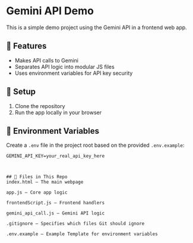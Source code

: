 # Gemini API Demo

This is a simple demo project using the Gemini API in a frontend web app.

## 🚀 Features

- Makes API calls to Gemini
- Separates API logic into modular JS files
- Uses environment variables for API key security

## 🔧 Setup

1. Clone the repository
2. Run the app locally in your browser

## 🔐 Environment Variables

Create a `.env` file in the project root based on the provided `.env.example`:

```env
GEMINI_API_KEY=your_real_api_key_here



## 📁 Files in This Repo
index.html – The main webpage

app.js – Core app logic

frontendScript.js – Frontend handlers

gemini_api_call.js – Gemini API logic

.gitignore – Specifies which files Git should ignore

.env.example – Example Template for environment variables
